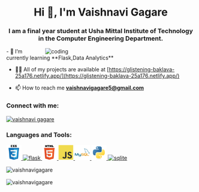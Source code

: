 <h1 align="center">Hi 👋, I'm Vaishnavi Gagare</h1>
<h3 align="center">I am a final year student at Usha Mittal Institute of Technology in the Computer Engineering Department.</h3>
<img align="right" alt="coding" width="400" src="https://thirstymag.com/Creating-a-README-md-GIF-by-helloChris-1588335.html">
- 🌱 I’m currently learning **Flask,Data Analytics**

- 👨‍💻 All of my projects are available at [https://glistening-baklava-25a176.netlify.app/](https://glistening-baklava-25a176.netlify.app/)

- 📫 How to reach me **vaishnavigagare5@gmail.com**

<h3 align="left">Connect with me:</h3>
<p align="left">
<a href="https://linkedin.com/in/vaishnavi gagare" target="blank"><img align="center" src="https://raw.githubusercontent.com/rahuldkjain/github-profile-readme-generator/master/src/images/icons/Social/linked-in-alt.svg" alt="vaishnavi gagare" height="30" width="40" /></a>
</p>

<h3 align="left">Languages and Tools:</h3>
<p align="left"> <a href="https://www.w3schools.com/css/" target="_blank" rel="noreferrer"> <img src="https://raw.githubusercontent.com/devicons/devicon/master/icons/css3/css3-original-wordmark.svg" alt="css3" width="40" height="40"/> </a> <a href="https://flask.palletsprojects.com/" target="_blank" rel="noreferrer"> <img src="https://www.vectorlogo.zone/logos/pocoo_flask/pocoo_flask-icon.svg" alt="flask" width="40" height="40"/> </a> <a href="https://www.w3.org/html/" target="_blank" rel="noreferrer"> <img src="https://raw.githubusercontent.com/devicons/devicon/master/icons/html5/html5-original-wordmark.svg" alt="html5" width="40" height="40"/> </a> <a href="https://developer.mozilla.org/en-US/docs/Web/JavaScript" target="_blank" rel="noreferrer"> <img src="https://raw.githubusercontent.com/devicons/devicon/master/icons/javascript/javascript-original.svg" alt="javascript" width="40" height="40"/> </a> <a href="https://www.mysql.com/" target="_blank" rel="noreferrer"> <img src="https://raw.githubusercontent.com/devicons/devicon/master/icons/mysql/mysql-original-wordmark.svg" alt="mysql" width="40" height="40"/> </a> <a href="https://www.python.org" target="_blank" rel="noreferrer"> <img src="https://raw.githubusercontent.com/devicons/devicon/master/icons/python/python-original.svg" alt="python" width="40" height="40"/> </a> <a href="https://www.sqlite.org/" target="_blank" rel="noreferrer"> <img src="https://www.vectorlogo.zone/logos/sqlite/sqlite-icon.svg" alt="sqlite" width="40" height="40"/> </a> </p>

<p><img align="center" src="https://github-readme-stats.vercel.app/api/top-langs?username=vaishnavigagare&show_icons=true&locale=en&layout=compact" alt="vaishnavigagare" /></p>

<p><img align="center" src="https://github-readme-streak-stats.herokuapp.com/?user=vaishnavigagare&" alt="vaishnavigagare" /></p>
